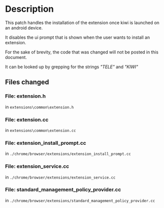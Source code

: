 # Description 

This patch handles the installation of the extension once kiwi is launched on an android device. 

It disables the ui prompt that is shown when the user wants to install an extension. 

For the sake of brevity, the code that was changed will not be posted in this document. 

It can be looked up by grepping for the strings *"TELE"* and *"KIWI"*


## Files changed

### File: extension.h

in `extensions\common\extension.h`

### File: extension.cc

in `extensions\common\extension.cc`

### File: extension_install_prompt.cc

in `./chrome/browser/extensions/extension_install_prompt.cc`

### File: extension_service.cc

in `./chrome/browser/extensions/extension_service.cc`

### File: standard_management_policy_provider.cc

in `./chrome/browser/extensions/standard_management_policy_provider.cc`
